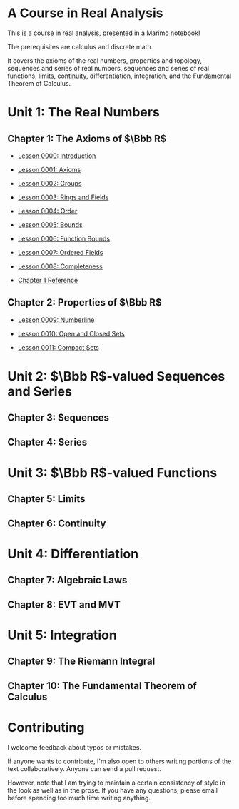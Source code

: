 # A Course in Real Analysis

This is a course in real analysis, presented in a Marimo notebook!

The prerequisites are calculus and discrete math.

It covers the axioms of the real numbers, properties and topology, sequences and series of real numbers, sequences and series of real functions, limits, continuity, differentiation, integration, and the Fundamental Theorem of Calculus.

# Unit 1: The Real Numbers
## Chapter 1: The Axioms of $\Bbb R$

* [Lesson 0000: Introduction](https://marimo.app/gh/axiomtutor/acira/master?entrypoint=ACIRA_0000_intro.py)

* [Lesson 0001: Axioms](https://marimo.app/gh/axiomtutor/acira/master?entrypoint=ACIRA_0001_axioms.py)

* [Lesson 0002: Groups](https://marimo.app/gh/axiomtutor/acira/master?entrypoint=ACIRA_0002_groups.py)

* [Lesson 0003: Rings and Fields](https://marimo.app/gh/axiomtutor/acira/master?entrypoint=ACIRA_0003_ringfield.py)

* [Lesson 0004: Order](https://marimo.app/gh/axiomtutor/acira/master?entrypoint=ACIRA_0004_order.py) 

* [Lesson 0005: Bounds](https://marimo.app/gh/axiomtutor/acira/master?entrypoint=ACIRA_0005_bounds.py)

* [Lesson 0006: Function Bounds](https://marimo.app/gh/axiomtutor/acira/master?entrypoint=ACIRA_0006_boundfunc.py)

* [Lesson 0007: Ordered Fields](https://marimo.app/gh/axiomtutor/acira/master?entrypoint=ACIRA_0007_ordfield.py)

* [Lesson 0008: Completeness](https://marimo.app/gh/axiomtutor/acira/master?entrypoint=ACIRA_0008_completeness.py)

* [Chapter 1 Reference](https://marimo.app/gh/axiomtutor/acira/master?entrypoint=ACIRA_chap1_ref.py)

## Chapter 2: Properties of $\Bbb R$

* [Lesson 0009: Numberline](https://marimo.app/gh/axiomtutor/acira/master?entrypoint=ACIRA_0009_numberline.py)

* [Lesson 0010: Open and Closed Sets]()

* [Lesson 0011: Compact Sets]()

# Unit 2: $\Bbb R$-valued Sequences and Series
## Chapter 3: Sequences

## Chapter 4: Series

# Unit 3: $\Bbb R$-valued Functions
## Chapter 5: Limits

## Chapter 6: Continuity

# Unit 4: Differentiation
## Chapter 7: Algebraic Laws

## Chapter 8: EVT and MVT

# Unit 5: Integration 
## Chapter 9: The Riemann Integral

## Chapter 10: The Fundamental Theorem of Calculus

# Contributing

I welcome feedback about typos or mistakes.  

If anyone wants to contribute, I'm also open to others writing portions of the text collaboratively.  Anyone can send a pull request.

However, note that I am trying to maintain a certain consistency of style in the look as well as in the prose.  If you have any questions, please email before spending too much time writing anything.
